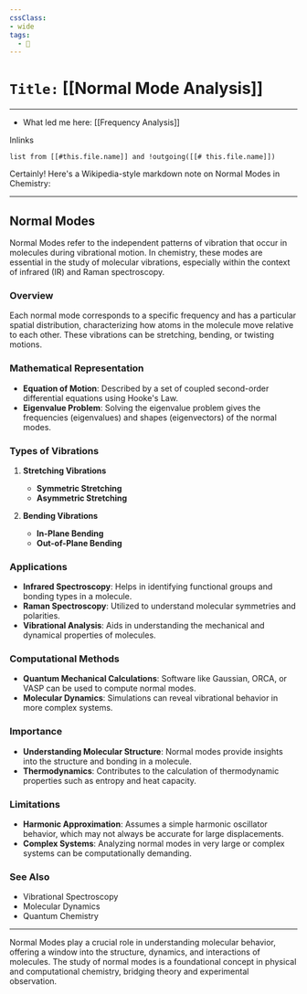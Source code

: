 ```yaml
---
cssClass:
- wide
tags:
  - 🧪
---
```


# `Title:` [[Normal Mode Analysis]]
--- 

- What led me here: [[Frequency Analysis]]

Inlinks
```dataview 
list from [[#this.file.name]] and !outgoing([[# this.file.name]]) 
```

Certainly! Here's a Wikipedia-style markdown note on Normal Modes in Chemistry:

---

## Normal Modes

Normal Modes refer to the independent patterns of vibration that occur in molecules during vibrational motion. In chemistry, these modes are essential in the study of molecular vibrations, especially within the context of infrared (IR) and Raman spectroscopy.

### Overview

Each normal mode corresponds to a specific frequency and has a particular spatial distribution, characterizing how atoms in the molecule move relative to each other. These vibrations can be stretching, bending, or twisting motions.

### Mathematical Representation

- **Equation of Motion**: Described by a set of coupled second-order differential equations using Hooke's Law.
- **Eigenvalue Problem**: Solving the eigenvalue problem gives the frequencies (eigenvalues) and shapes (eigenvectors) of the normal modes.

### Types of Vibrations

1. **Stretching Vibrations**
   - **Symmetric Stretching**
   - **Asymmetric Stretching**

2. **Bending Vibrations**
   - **In-Plane Bending**
   - **Out-of-Plane Bending**

### Applications

- **Infrared Spectroscopy**: Helps in identifying functional groups and bonding types in a molecule.
- **Raman Spectroscopy**: Utilized to understand molecular symmetries and polarities.
- **Vibrational Analysis**: Aids in understanding the mechanical and dynamical properties of molecules.

### Computational Methods

- **Quantum Mechanical Calculations**: Software like Gaussian, ORCA, or VASP can be used to compute normal modes.
- **Molecular Dynamics**: Simulations can reveal vibrational behavior in more complex systems.

### Importance

- **Understanding Molecular Structure**: Normal modes provide insights into the structure and bonding in a molecule.
- **Thermodynamics**: Contributes to the calculation of thermodynamic properties such as entropy and heat capacity.

### Limitations

- **Harmonic Approximation**: Assumes a simple harmonic oscillator behavior, which may not always be accurate for large displacements.
- **Complex Systems**: Analyzing normal modes in very large or complex systems can be computationally demanding.

### See Also

- Vibrational Spectroscopy
- Molecular Dynamics
- Quantum Chemistry

---

Normal Modes play a crucial role in understanding molecular behavior, offering a window into the structure, dynamics, and interactions of molecules. The study of normal modes is a foundational concept in physical and computational chemistry, bridging theory and experimental observation.